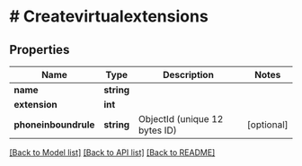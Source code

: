 # # Createvirtualextensions

## Properties

Name | Type | Description | Notes
------------ | ------------- | ------------- | -------------
**name** | **string** |  |
**extension** | **int** |  |
**phoneinboundrule** | **string** | ObjectId (unique 12 bytes ID) | [optional]

[[Back to Model list]](../../README.md#models) [[Back to API list]](../../README.md#endpoints) [[Back to README]](../../README.md)
